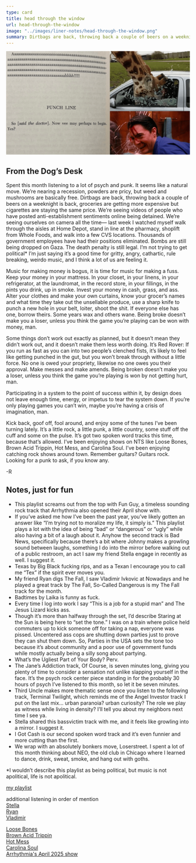 ```yaml
---
type: card
title: head through the window
url: head-through-the-window
image: "../images/liner-notes/head-through-the-window.png"
summary: Dirtbags are back, throwing back a couple of beers on a weeknight is back, groceries are getting more expensive but cigarettes are staying the same price.
---
```


![](../images/liner-notes/head-through-the-window.png)

## From the Dog’s Desk

Spent this month listening to a lot of psych and punk. It seems like a natural move. We’re nearing a recession, powders are pricy, but weed and mushrooms are basically free. Dirtbags are back, throwing back a couple of beers on a weeknight is back, groceries are getting more expensive but cigarettes are staying the same price. We’re seeing videos of people who have posted anti-establishment sentiments online being detained. We’re seeing ourselves on camera all the time— last week I watched myself walk through the aisles at Home Depot, stand in line at the pharmacy, shoplift from Whole Foods, and walk into a few CVS locations. Thousands of government employees have had their positions eliminated. Bombs are still being dropped on Gaza. The death penalty is still legal. I’m not trying to get political* I’m just saying it’s a good time for gritty, angry, cathartic, rule breaking, weirdo music, and I think a lot of us are feeling it.

Music for making money is bogus, it is time for music for making a fuss. Keep your money in your mattress. In your closet, in your linens, in your refrigerator, at the laundromat, in the record store, in your fillings, in the pints you drink, up in smoke. Invest your money in cash, grass, and ass. Alter your clothes and make your own curtains, know your grocer’s names and what time they take out the unsellable produce, use a sharp knife to punch a new hole in your belt, loiter, shoot the shit. If everyone else has one, borrow theirs. Some years wax and others wane. Being broke doesn’t make you a loser, unless you think the game you’re playing can be won with money, man.

Some things don’t work out exactly as planned, but it doesn’t mean they didn’t work out, and it doesn’t make them less worth doing. It’s Red Rover: If you run as fast as you can into two people’s clenched fists, it’s likely to feel like getting punched in the gut, but you won’t break through without a little force. No one is owed your propriety, likewise no one owes you their approval. Make messes and make amends. Being broken doesn’t make you a loser, unless you think the game you’re playing is won by not getting hurt, man.

Participating in a system to the point of success within it, by design does not leave enough time, energy, or impetus to tear the system down. If you’re only playing games you can’t win, maybe you’re having a crisis of imagination, man.

Kick back, goof off, fool around, and enjoy some of the tunes I’ve been turning lately. It’s a little rock, a little punk, a little country, some stuff off the cuff and some on the pulse. It’s got two spoken word tracks this time, because that’s allowed. I’ve been enjoying shows on NTS like Loose Bones, Brown Acid Trippin, Hot Mess, and Carolina Soul. I’ve been enjoying catching rock shows around town. Remember guitars? Guitars rock. Looking for a punk to ask, if you know any.

-R

## Notes, just for fun

- This playlist screams out from the top with Fun Guy, a timeless sounding rock track that Arrhythmia also opened their April show with.
- If you’ve asked me how I’ve been the past year, you’ve likely gotten an answer like “I’m trying not to moralize my life, it simply is.” This playlist plays a lot with the idea of being “bad” or “dangerous” or “ugly” while also having a bit of a laugh about it. Anyhow the second track is Bad News, specifically because there’s a bit where Johnny makes a growling sound between laughs, something I do into the mirror before walking out of a public restroom, an act I saw my friend Stella engage in recently as well. I suggest it.
- Texas by Big Black fucking rips, and as a Texan I encourage you to call me “Tex” if the spirit ever moves you.
- My friend Ryan digs The Fall, I saw Vladimir Ivkovic at Nowadays and he played a great track by The Fall, So-Called Dangerous is my The Fall track for the month.
- Badtimes by Laika is funny as fuck.
- Every time I log into work I say “This is a job for a stupid man” and The Jesus Lizard kicks ass.
- Though it’s more than halfway through the set, I’d describe Staring at the Sun is being here to “set the tone.” I was on a train where police held commuters up to kick someone off for taking a nap, everyone was pissed. Uncentered ass cops are shutting down parties just to prove they can shut them down. So, Parties in the USA sets the tone too because it’s about community and a poor use of government funds while mostly actually being a silly song about partying.
- What’s the Ugliest Part of Your Body? Perv.
- The Jane’s Addiction track, Of Course, is seven minutes long, giving you plenty of time to consider a sensation not unlike slapping yourself in the face. It’s the psych rock center piece standing in for the probably 30 hours of psych I’ve listened to this month, so let it be seven minutes.
- Third Uncle makes more thematic sense once you listen to the following track, Terminal Twilight, which reminds me of the Angel Investor track I put on the last mix… urban paranoia? urban curiosity? The role we play as witness while living in density? I’ll tell you about my neighbors next time I see ya.
- Stella shared this bassvictim track with me, and it feels like growling into a mirror. I suggest it.
- I Got Cash is our second spoken word track and it’s even funnier and more cutting than the first.
- We wrap with an absolutely bonkers move, Loserstreet. I spent a lot of this month thinking about NEO, the old club in Chicago where I learned to dance, drink, sweat, smoke, and hang out with goths.

*I wouldn’t describe this playlist as being political, but music is not apolitical, life is not apolitical.

[my playlist](https://www.mixcloud.com/recumbentdog/head-through-the-window/)

additional listening in order of mention  
[Stella](https://on.soundcloud.com/Y7vcpTtAfuGbwKXb8)  
[Ryan](https://on.soundcloud.com/t8q3m8eo4dw219Un9)  
[Vladimir](https://on.soundcloud.com/mKzkB8T35r5RrCgLA)

[Loose Bones](https://www.nts.live/shows/loose-bones)  
[Brown Acid Trippin](https://www.nts.live/shows/brown-acid-journey)  
[Hot Mess](https://www.nts.live/shows/hotmess)  
[Carolina Soul](https://www.nts.live/shows/carolinasoul)  
[Arrhythmia's April 2025 show](https://www.nts.live/shows/ARRHYTHMIA/episodes/arrhythmia-1st-april-2025)